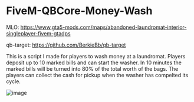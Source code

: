# FiveM-QBCore-Money-Wash

MLO: https://www.gta5-mods.com/maps/abandoned-laundromat-interior-singleplayer-fivem-gtadps

qb-target: https://github.com/BerkieBb/qb-target

This is a script I made for players to wash money at a laundromat. Players deposit up to 10 marked bills and can start the washer. In 10 minutes the marked bills will be turned into 80% of the total worth of the bags. The players can collect the cash for pickup when the washer has compelted its cycle.

![image](https://user-images.githubusercontent.com/7463741/134788660-b9813e9a-4271-49d3-8b00-ac8510949623.png)
